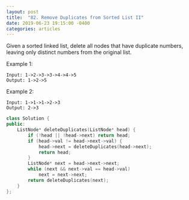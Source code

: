 ```yaml
---
layout: post
title:  "82. Remove Duplicates from Sorted List II"
date: 2019-06-23 19:15:00 -0400
categories: articles
---
```


Given a sorted linked list, delete all nodes that have duplicate numbers, leaving only distinct numbers from the original list.

Example 1:
```
Input: 1->2->3->3->4->4->5
Output: 1->2->5
```
Example 2:
```
Input: 1->1->1->2->3
Output: 2->3
```
```c++
class Solution {
public:
    ListNode* deleteDuplicates(ListNode* head) {
        if (!head || !head->next) return head;
        if (head->val != head->next->val) {
            head->next = deleteDuplicates(head->next);
            return head;
        }
        ListNode* next = head->next->next;
        while (next && next->val == head->val)
            next = next->next;
        return deleteDuplicates(next);
    }
};
```